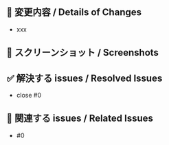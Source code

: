 ## 🔨 変更内容 / Details of Changes
<!-- どのような変更なのかを明確かつ簡潔に説明してください。 -->
<!-- A clear and concise description of what the change is. -->
- xxx

## 📸 スクリーンショット / Screenshots
<!-- スクリーンショットがあるとレビューしやすいです。 -->
<!-- Changes would be easier to review with screenshots. -->

## ✅ 解決する issues / Resolved Issues
- close #0

## 📝 関連する issues / Related Issues
- #0